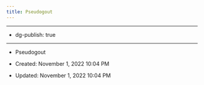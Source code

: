 ```yaml
---
title: Pseudogout
---
```


- --

- dg-publish: true

- --

- Pseudogout

- Created: November 1, 2022 10:04 PM

- Updated: November 1, 2022 10:04 PM
